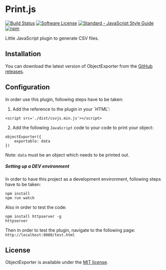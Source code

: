 # Print.js

[![Build Status](https://api.travis-ci.org/gharibi/objectexporter.svg?branch=master)](https://travis-ci.org/gharibi/objectexporter) [![Software License](https://img.shields.io/badge/license-MIT-brightgreen.svg?style=flat)](LICENSE) [![Standard - JavaScript Style Guide](https://img.shields.io/badge/code_style-standard-brightgreen.svg)](http://standardjs.com/) [![npm](https://img.shields.io/npm/v/objectexporter.svg)](https://www.npmjs.com/package/objectexporter)

Little JavaScript plugin to generate CSV files.


## Installation

You can download the latest version of ObjectExporter from the [GitHub releases](https://github.com/gharibi/objectexporter/releases/latest).


## Configuration

In order use this plugin, following steps have to be taken:

1. Add the reference to the plugin in your `HTML':

```
<script src='./dist/csvjs.min.js'></script>
```

2. Add the following `JavaScript` code to your code to print your object:

```
objectExporter({
    exportable: data
})
```

Note: `data` must be an object which needs to be printed out.


##### Setting up a DEV environment

In order to have this project as a development environment, following steps have to be taken:
```
npm install
npm run watch
```

Also in order to test the code:

```
npm install httpserver -g
httpserver
```

Then in order to test the plugin, navigate to the following page:
`http://localhost:8080/test.html`


## License

ObjectExporter is available under the [MIT license](https://github.com/gharibi/obj2csv/blob/master/LICENSE).
